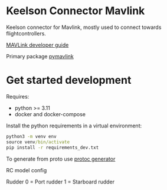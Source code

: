 # Keelson Connector Mavlink

Keelson connector for Mavlink, mostly used to connect towards flightcontrollers. 

[MAVLink developer guide](https://mavlink.io/en/)

Primary package [pymavlink](https://pypi.org/project/pymavlink/) 


# Get started development 

Requires:
- python >= 3.11
- docker and docker-compose

Install the python requirements in a virtual environment:

```cmd
python3 -m venv env
source venv/bin/activate
pip install -r requirements_dev.txt
```

To generate from proto use [protoc generator](https://pypi.org/project/protoc-wheel-0/)



RC model config 

Rudder 
0 = Port rudder
1 = Starboard rudder